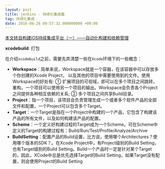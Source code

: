 ```yaml
---
layout: post
title: jenkins - 持续化集成篇
tag: 持续化集成
date: 2016-08-26 09:57:32.000000000 +09:00
---
```


[本文转自构建iOS持续集成平台（一）——自动化构建和依赖管理](http://www.infoq.com/cn/articles/build-ios-continuous-integration-platform-part1)


__xcodebuild__: 打包

在介绍`xcodebuild`之前，需要先弄清楚一些在`Xcode`环境下的一些概念：

* **Workspace**：简单来说，Workspace就是一个容器，在该容器中可以存放多个你创建的Xcode Project， 以及其他的项目中需要使用到的文件。使用Workspace的好处有:
① 扩展项目的可视域，即可以在多个项目之间跳转，重构，一个项目可以使用另一个项目的输出。Workspace会负责各个Project之间提供各种相互依赖的关系;
② 多个项目之间共享Build目录。
* **Project**：指一个项目，该项目会负责管理生成一个或者多个软件产品的全部文件和配置，一个Project可以包含多个Target。
* **Target**：一个Target是指在一个Project中构建的一个产品，它包含了构建该产品的所有文件，以及如何构建该产品的配置。
* **Scheme**：一个定义好构建过程的Target成为一个Scheme。可在Scheme中定义的Target的构建过程有：Build/Run/Test/Profile/Analyze/Archive
* **BuildSetting**：配置产品的Build设置，比方说，使用哪个Architectures？使用哪个版本的SDK？。在Xcode Project中，有Project级别的Build Setting，也有Target级别的Build Setting。Build一个产品时一定是针对某个Target的，因此，XCode中总是优先选择Target的Build Setting，如果Target没有配置，则会使用Project的Build Setting

